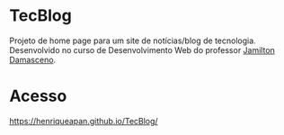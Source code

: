 # TecBlog
Projeto de home page para um site de notícias/blog de tecnologia.
Desenvolvido no curso de Desenvolvimento Web do professor [Jamilton Damasceno](https://jamiltondamasceno.com.br/).

# Acesso
https://henriqueapan.github.io/TecBlog/
